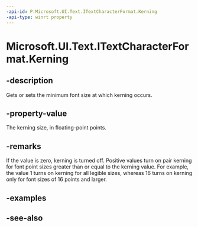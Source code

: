 ```yaml
---
-api-id: P:Microsoft.UI.Text.ITextCharacterFormat.Kerning
-api-type: winrt property
---
```


<!-- Property syntax
public float Kerning { get;  set; }
-->

# Microsoft.UI.Text.ITextCharacterFormat.Kerning

## -description
Gets or sets the minimum font size at which kerning occurs.

## -property-value
The kerning size, in floating-point points.

## -remarks
If the value is zero, kerning is turned off. Positive values turn on pair kerning for font point sizes greater than or equal to the kerning value. For example, the value 1 turns on kerning for all legible sizes, whereas 16 turns on kerning only for font sizes of 16 points and larger.

## -examples

## -see-also
